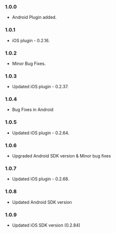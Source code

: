 ### 1.0.0

* Android Plugin added. 

### 1.0.1

* iOS plugin - 0.2.16.

### 1.0.2

* Minor Bug Fixes.

### 1.0.3

* Updated iOS plugin - 0.2.37.

### 1.0.4 

* Bug Fixes in Android

### 1.0.5

* Updated iOS plugin - 0.2.64.

### 1.0.6 

* Upgraded Android SDK version & Minor bug fixes

### 1.0.7

* Updated iOS plugin - 0.2.68.

### 1.0.8 

* Updated Android SDK version

### 1.0.9

* Updated iOS SDK version (0.2.84)

